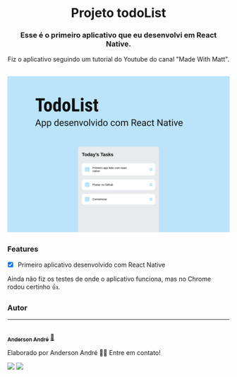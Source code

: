 <h1 align="center">
  Projeto todoList
</h1>

<h3 align="center">
   Esse é o primeiro aplicativo que eu desenvolvi em React Native.
</h3>

<p align="center">
  Fiz o aplicativo seguindo um tutorial do Youtube do canal "Made With Matt".
</p>

<h2 align="center">
  <img alt="Demo do todoList" title="#todoList" src="https://github.com/Anderson-Andre-P/todoList/blob/main/todoList.png">
</h2>

### Features

- [x] Primeiro aplicativo desenvolvido com React Native

<p>
  Ainda não fiz os testes de onde o aplicativo funciona, mas no Chrome rodou certinho 👍.
</p>


### Autor
---

<a href="https://www.linkedin.com/in/anderson-andre-pereira/">
 <img style="border-radius: 50%;" src="https://media-exp1.licdn.com/dms/image/C4D03AQFNJAFWZ2h5nA/profile-displayphoto-shrink_800_800/0/1606771778737?e=1629936000&v=beta&t=mh0jVEGG_fvkE16VwussiwgJdlbK9IkSGPIXMSPKstI" width="100px;" alt=""/>
 <br />
 <sub><b>Anderson André</b></sub></a> <a href="https://www.linkedin.com/in/anderson-andre-pereira/" title="LinkedIn">🚀</a>


Elaborado por Anderson André 👋🏽 Entre em contato!

 <div> 
  <a href = "mailto:andreandersoncaue.e@gmail.com"><img src="https://img.shields.io/badge/-Gmail-%23333?style=for-the-badge&logo=gmail&logoColor=white" target="_blank"></a>
  <a href="https://www.linkedin.com/in/anderson-andre-pereira/" target="_blank"><img src="https://img.shields.io/badge/-LinkedIn-%230077B5?style=for-the-badge&logo=linkedin&logoColor=white" target="_blank"></a> 
</div>
